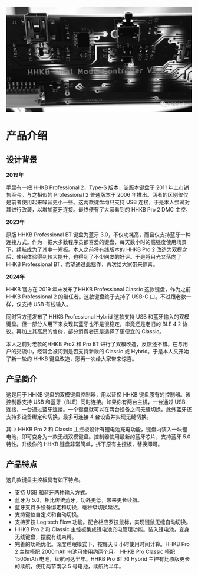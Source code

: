 ![HHKB Dual Mode Controller](../images/hhkb_black.jpeg)
# 产品介绍

## 设计背景
**2019年**

手里有一把 HHKB Professional 2，Type-S 版本，该版本键盘于 2011 年上市销售至今。与之相似的 Professional 2 普通版本于 2006 年推出。两者的区别仅仅是前者使用起来噪音更小一些。这两款键盘均只支持 USB 连接，于是本人尝试对其进行改装，以增加蓝牙连接。最终便有了大家看到的 HHKB Pro 2 DMC 主控。

**2023年**

原版 HHKB Professional BT 键盘为蓝牙 3.0，不仅功耗高，而且仅支持蓝牙一种连接方式。作为一把大多数程序员都喜爱的键盘，每天数小时的高强度使用场景下，续航成为了其中一短板。本人之前将有线版本的 HHKB Pro 2 改造为双模之后，使用体验得到较大提升，也得到了不少网友的好评。于是将目光又落向了 HHKB Professional BT，希望通过此拙作，再次给大家带来惊喜。

**2024年**

HHKB 官方在 2019 年末发布了HHKB Professional Classic 这款键盘，作为之前 HHKB Professional 2 的继任者。这款键盘终于支持了 USB-C 口。不过跟老款一样，仅支持 USB 有线输入。

同时官方还发布了 HHKB Professional Hybrid 这款支持 USB 和蓝牙输入的双模键盘。但一部分人用下来发现其蓝牙也不是很稳定，毕竟还是老旧的 BLE 4.2 协议。再加上其高昂的售价，部分消费者还是选择了更便宜的 Classic。

本人之前对老款的HHKB Pro2 和 Pro BT 进行了双模改造，反馈还不错。在与用户的交流中，经常会被问到是否支持新款的 Classic 或 Hybrid。于是本人又开始了新一轮的 HHKB 键盘改造，愿再一次给大家带来惊喜。

## 产品简介

这是用于 HHKB 键盘的双模键盘控制器，用以替换 HHKB 键盘原有的控制器。该控制器支持 USB 和蓝牙（BLE）同时连接。如果你有两台主机，一台通过 USB 连接，一台通过蓝牙连接。一个键盘就可以在两台设备之间无缝切换。此外蓝牙还支持多设备绑定和切换，最多可连接 4 台设备并实现无缝切换。

其中 HHKB Pro 2 和 Classic 主控板设计有锂电池充电功能，键盘内装入一块锂电池，即可变身为一款无线双模键盘。控制器使用最新的蓝牙芯片，支持蓝牙 5.0 特性。升级你的 HHKB 键盘非常简单，拆下原有主控板，替换即可。

## 产品特点
这几款键盘主控板具有如下特点。
* 支持 USB 和蓝牙两种输入方式。
* 蓝牙为 5.0，相比传统蓝牙，功耗更低，带来更长续航。
* 蓝牙支持多设备绑定和切换，毫秒级切换延迟。
* 支持键位自定义和自动切换。
* 支持罗技 Logitech Flow 功能。配合相应罗技鼠标，实现键鼠无缝自动切换。
* HHKB Pro 2 和 Classic 主控板集成锂电池充电管理功能。装入锂电池，变身无线键盘，摆脱有线束缚。
* 完善的功耗优化。深度睡眠模式下，按每天 8 小时使用时间计算。HHKB Pro 2 主控搭配 2000mAh 电池可使用约两个月。 HHKB Pro Classic 搭配 1500mAh 电池，续航可达半年。HHKB Pro BT 和 Hybrid 主控有比原版更长的续航，使用两节南孚 5 号电池，续航约半年。
